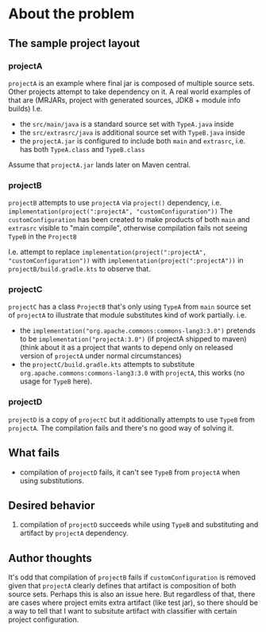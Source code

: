 
# About the problem

## The sample project layout

### projectA

`projectA` is an example where final jar is composed of multiple source sets. 
Other projects attempt to take dependency on it.
A real world examples of that are (MRJARs, project with generated sources, JDK8 + module info builds)
I.e.
- the `src/main/java` is a standard source set with `TypeA.java` inside 
- the `src/extrasrc/java` is additional source set with `TypeB.java` inside
- the `projectA.jar` is configured to include both `main` and `extrasrc`, i.e. has both `TypeA.class` and `TypeB.class`

Assume that `projectA.jar` lands later on Maven central.

### projectB

`projectB` attempts to use `projectA` via `project()` dependency, i.e. `implementation(project(":projectA", "customConfiguration"))`
The `customConfiguration` has been created to make products of both `main` and `extrasrc` visible
to "main compile", otherwise compilation fails not seeing `TypeB` in the `ProjectB`

I.e. attempt to replace `implementation(project(":projectA", "customConfiguration"))`
with `implementation(project(":projectA"))` in `projectB/build.gradle.kts` to observe that.

### projectC

`projectC` has a class `ProjectB` that's only using `TypeA` from `main` source set of `projectA`
to illustrate that module substitutes kind of work partially. i.e.
- the `implementation("org.apache.commons:commons-lang3:3.0")` pretends to be `implementation("projectA:3.0")` (if projectA shipped to maven)
  (think about it as a project that wants to depend only on released version of `projectA` under normal
  circumstances)
- the `projectC/build.gradle.kts` attempts to substitute `org.apache.commons:commons-lang3:3.0`
  with `projectA`, this works (no usage for `TypeB` here).

### projectD

`projectD` is a copy of `projectC` but it additionally attempts to use `TypeB` from `projectA`.
The compilation fails and there's no good way of solving it.

## What fails

- compilation of `projectD` fails, it can't see `TypeB` from `projectA` when using substitutions.

## Desired behavior

1. compilation of `projectD` succeeds while using `TypeB` and substituting and artifact by `projectA` dependency.

## Author thoughts

It's odd that compilation of `projectB` fails if `customConfiguration` is removed given that `projectA`
clearly defines that artifact is composition of both source sets. Perhaps this is also an issue here.
But regardless of that, there are cases where project emits extra artifact (like test jar), so 
there should be a way to tell that I want to subsitute artifact with classifier with certain project configuration.
 